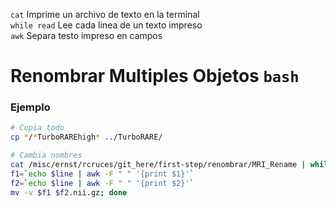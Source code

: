 `cat` Imprime un archivo  de texto en la terminal  
`while read` Lee cada linea de un texto impreso  
`awk` Separa testo impreso en campos  
# Renombrar Multiples Objetos `bash`  
  
### Ejemplo
```bash
# Copia todo
cp */*TurboRAREhigh* ../TurboRARE/

# Cambia nombres
cat /misc/ernst/rcruces/git_here/first-step/renombrar/MRI_Rename | while read line; do 
f1=`echo $line | awk -F " " '{print $1}'`
f2=`echo $line | awk -F " " '{print $2}'`
mv -v $f1 $f2.nii.gz; done
```
